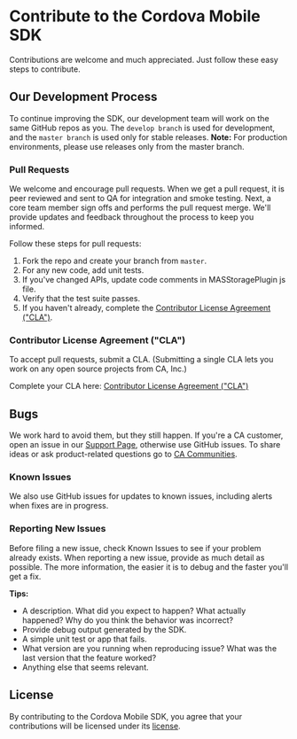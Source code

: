 # Contribute to the Cordova Mobile SDK
Contributions are welcome and much appreciated. Just follow these easy steps to contribute.

## Our Development Process
To continue improving the SDK, our development team will work on the same GitHub repos as you. The `develop branch` is used for development, and the `master branch` is used only for stable releases.
**Note:** For production environments, please use releases only from the master branch.

### Pull Requests
We welcome and encourage pull requests. When we get a pull request, it is peer reviewed and sent to QA for integration and smoke testing. Next, a core team member sign offs and performs the pull request merge. We'll provide updates and feedback throughout the process to keep you informed.

Follow these steps for pull requests:

1. Fork the repo and create your branch from `master`.
2. For any new code, add unit tests.
3. If you've changed APIs, update code comments in MASStoragePlugin js file.
4. Verify that the test suite passes.
5. If you haven't already, complete the [Contributor License Agreement ("CLA")][cla].

### Contributor License Agreement ("CLA")
To accept pull requests, submit a CLA. (Submitting a single CLA lets you work on any open source projects from CA, Inc.)

Complete your CLA here: [Contributor License Agreement ("CLA")][cla]

## Bugs
We work hard to avoid them, but they still happen. If you're a CA customer, open an issue in our [Support Page][casupport], otherwise use GitHub issues.
To share ideas or ask product-related questions go to [CA Communities][community].

### Known Issues
We also use GitHub issues for updates to known issues, including alerts when fixes are in progress. 

### Reporting New Issues
Before filing a new issue, check Known Issues to see if your problem already exists. When reporting a new issue, provide as much detail as possible. The more information, the easier it is to debug and the faster you'll get a fix. 

**Tips:**

* A description. What did you expect to happen? What actually happened? Why do you think the behavior was incorrect?
* Provide debug output generated by the SDK.
* A simple unit test or app that fails.
* What version are you running when reproducing issue? What was the last version that the feature worked?
* Anything else that seems relevant. 

## License
By contributing to the Cordova Mobile SDK, you agree that your contributions will be licensed under its [license][license-link].


[community]: https://communities.ca.com/community/ca-api-management-community/content?filterID=contentstatus%5Bpublished%5D~category%5Bca-mobile-api-gateway%5D
[license-link]: /LICENSE
[cla]: https://www.clahub.com/agreements/CAAPIM/Cordova-MAS-Storage
[casupport]: https://support.ca.com/irj/portal/implsvcnewcase